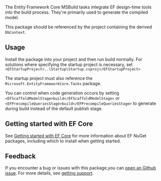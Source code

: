 The Entity Framework Core MSBuild tasks integrate EF design-time tools into the build process. They're primarily used to generate the compiled model.

This package should be referenced by the project containing the derived `DbContext`.

## Usage

Install the package into your project and then run build normally. For solutions where specifying the startup project is necessary, set `<EFStartupProject>..\Startup\Startup.csproj</EFStartupProject>`

The startup project must also reference the `Microsoft.EntityFrameworkCore.Tasks` package.

You can control when code generation occurs by setting `<EFScaffoldModelStage>build</EFScaffoldModelStage>` or `<EFPrecompileQueriesStage>build</EFPrecompileQueriesStage>` to generate during build instead of the default publish stage.

## Getting started with EF Core

See [Getting started with EF Core](https://learn.microsoft.com/ef/core/get-started/overview/install) for more information about EF NuGet packages, including which to install when getting started.

## Feedback

If you encounter a bug or issues with this package,you can [open an Github issue](https://github.com/dotnet/efcore/issues/new/choose). For more details, see [getting support](https://github.com/dotnet/efcore/blob/main/.github/SUPPORT.md).

